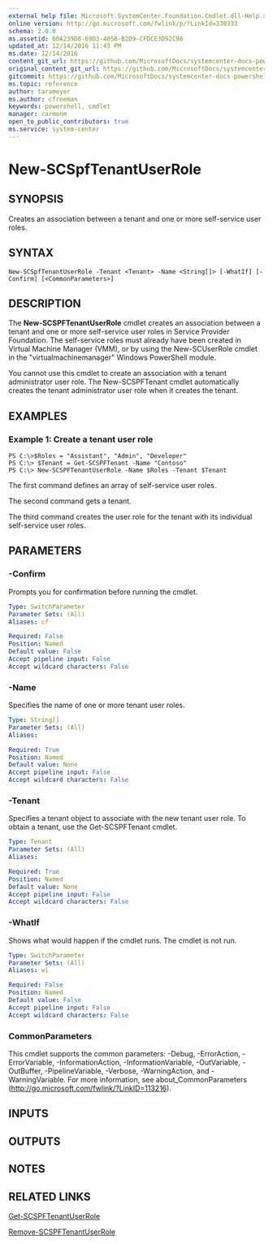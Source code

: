 ```yaml
---
external help file: Microsoft.SystemCenter.Foundation.Cmdlet.dll-Help.xml
online version: http://go.microsoft.com/fwlink/p/?LinkId=330333
schema: 2.0.0
ms.assetid: 60A239D8-69D3-405B-B2D9-CFDCE3D92C98
updated_at: 12/14/2016 11:43 PM
ms.date: 12/14/2016
content_git_url: https://github.com/MicrosoftDocs/systemcenter-docs-powershell/blob/master/systemcenter-cmdlets/SystemCenter2016/ServiceProviderFoundation/v1.0/New-SCSPFTenantUserRole.md
original_content_git_url: https://github.com/MicrosoftDocs/systemcenter-docs-powershell/blob/master/systemcenter-cmdlets/SystemCenter2016/ServiceProviderFoundation/v1.0/New-SCSPFTenantUserRole.md
gitcommit: https://github.com/MicrosoftDocs/systemcenter-docs-powershell/blob/96cd9bd2780eb6b78c540fa00d3b8a4313e3ed40/systemcenter-cmdlets/SystemCenter2016/ServiceProviderFoundation/v1.0/New-SCSPFTenantUserRole.md
ms.topic: reference
author: tarameyer
ms.author: cfreeman
keywords: powershell, cmdlet
manager: carmonm
open_to_public_contributors: true
ms.service: system-center
---
```


# New-SCSpfTenantUserRole

## SYNOPSIS
Creates an association between a tenant and one or more self-service user roles.

## SYNTAX

```
New-SCSpfTenantUserRole -Tenant <Tenant> -Name <String[]> [-WhatIf] [-Confirm] [<CommonParameters>]
```

## DESCRIPTION
The **New-SCSPFTenantUserRole** cmdlet creates an association between a tenant and one or more self-service user roles in Service Provider Foundation.
The self-service roles must already have been created in Virtual Machine Manager (VMM), or by using the New-SCUserRole cmdlet in the "virtualmachinemanager" Windows PowerShell module.

You cannot use this cmdlet to create an association with a tenant administrator user role.
The New-SCSPFTenant cmdlet automatically creates the tenant administrator user role when it creates the tenant.

## EXAMPLES

### Example 1: Create a tenant user role
```
PS C:\>$Roles = "Assistant", "Admin", "Developer"
PS C:\> $Tenant = Get-SCSPFTenant -Name "Contoso"
PS C:\> New-SCSPFTenantUserRole -Name $Roles -Tenant $Tenant
```

The first command defines an array of self-service user roles.

The second command gets a tenant.

The third command creates the user role for the tenant with its individual self-service user roles.

## PARAMETERS

### -Confirm
Prompts you for confirmation before running the cmdlet.

```yaml
Type: SwitchParameter
Parameter Sets: (All)
Aliases: cf

Required: False
Position: Named
Default value: False
Accept pipeline input: False
Accept wildcard characters: False
```

### -Name
Specifies the name of one or more tenant user roles.

```yaml
Type: String[]
Parameter Sets: (All)
Aliases: 

Required: True
Position: Named
Default value: None
Accept pipeline input: False
Accept wildcard characters: False
```

### -Tenant
Specifies a tenant object to associate with the new tenant user role.
To obtain a tenant, use the Get-SCSPFTenant cmdlet.

```yaml
Type: Tenant
Parameter Sets: (All)
Aliases: 

Required: True
Position: Named
Default value: None
Accept pipeline input: False
Accept wildcard characters: False
```

### -WhatIf
Shows what would happen if the cmdlet runs.
The cmdlet is not run.

```yaml
Type: SwitchParameter
Parameter Sets: (All)
Aliases: wi

Required: False
Position: Named
Default value: False
Accept pipeline input: False
Accept wildcard characters: False
```

### CommonParameters
This cmdlet supports the common parameters: -Debug, -ErrorAction, -ErrorVariable, -InformationAction, -InformationVariable, -OutVariable, -OutBuffer, -PipelineVariable, -Verbose, -WarningAction, and -WarningVariable. For more information, see about_CommonParameters (http://go.microsoft.com/fwlink/?LinkID=113216).

## INPUTS

## OUTPUTS

## NOTES

## RELATED LINKS

[Get-SCSPFTenantUserRole](xref:SystemCenter2016/ServiceProviderFoundation/v1.0/Get-SCSPFTenantUserRole.md)

[Remove-SCSPFTenantUserRole](xref:SystemCenter2016/ServiceProviderFoundation/v1.0/Remove-SCSPFTenantUserRole.md)

